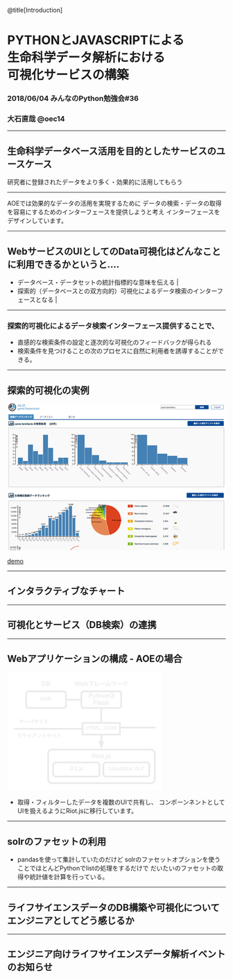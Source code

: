 @title[Introduction]
# PYTHONとJAVASCRIPTによる<br>生命科学データ解析における<br>可視化サービスの構築

### 2018/06/04 みんなのPython勉強会#36

### 大石直哉 @oec14

---
## 生命科学データベース活用を目的としたサービスのユースケース

研究者に登録されたデータをより多く・効果的に活用してもらう

---
AOEでは効果的なデータの活用を実現するために
データの検索・データの取得を容易にするためのインターフェースを提供しようと考え
インターフェースをデザインしています。

---
## WebサービスのUIとしてのData可視化はどんなことに利用できるかというと‥‥
- データベース・データセットの統計指標的な意味を伝える |
- 探索的（データベースとの双方向的）可視化によるデータ検索のインターフェースとなる |

---
### 探索的可視化によるデータ検索インターフェース提供することで、
- 直感的な検索条件の設定と逐次的な可視化のフィードバックが得られる
- 検索条件を見つけることの次のプロセスに自然に利用者を誘導することができる。

---
## 探索的可視化の実例

![AOEのキャプチャー](images/stapy-fig-2.png)

[demo](http://aoe.dbcls.jp)

---
## インタラクティブなチャート


---
## 可視化とサービス（DB検索）の連携


---
## Webアプリケーションの構成 - AOEの場合

![Webアプリケーションの構成](images/stapy-fig-1.png)

- 取得・フィルターしたデータを複数のUIで共有し、
コンポーンネントとしてUIを扱えるようにRiot.jsに移行しています。

---
## solrのファセットの利用

- pandasを使って集計していたのだけど
solrのファセットオプションを使うことでほとんどPythonでlistの処理をするだけで
だいたいのファセットの取得や統計値を計算を行っている。

---
## ライフサイエンスデータのDB構築や可視化についてエンジニアとしてどう感じるか



---
## エンジニア向けライフサイエンスデータ解析イベントのお知らせ



